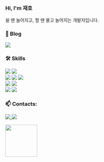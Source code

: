 ### Hi, I'm 재호 

쉴 땐 늘어지고, 할 땐 물고 늘어지는 개발자입니다.

### 🔭 Blog

<a href="https://b8739.github.io/">
  <img src="https://img.shields.io/badge/자기개발자 blog-20232A?style=flat-square&logo=GitBook&logoColor=F05032" />
<a/>


### 🛠 Skills

<div>
<img src="https://img.shields.io/badge/Vue-4FC08D?style=flat-square&logo=vue.js&logoColor=white">
<img src="https://img.shields.io/badge/Vuex-1c2e4a?style=flat-square&logo=vue.js&logoColor=white"> 
</div>
  
<div>
<div>
<img src="https://img.shields.io/badge/HTML-E34F26.svg?&style=flat-square&logo=html5&logoColor=black" />
<img src="https://img.shields.io/badge/CSS-1572B6.svg?&style=flat-square&logo=css3&logoColor=black" />
<img src="https://img.shields.io/badge/Javascript-%23F7DF1E.svg?&style=flat-square&logo=javascript&logoColor=black" />
</div>
<div>
<img src="https://img.shields.io/badge/MySQL-4479A1.svg?&style=flat-square&logo=mysql&logoColor=white" />
<img src="https://img.shields.io/badge/Mongodb-%2347A248.svg?&style=flat-square&logo=mongodb&logoColor=white" />
</div>
<div>

  <img src="https://img.shields.io/badge/Python-3766AB?style=flat-square&logo=Python&logoColor=white"/>
<img src="https://img.shields.io/badge/Flask-%23000000.svg?&style=flat-square&logo=flask&logoColor=white" />
</div>

### 📫 Contacts:

<p>
<a href="mailto:a87380@gmail.com">
  <img src="https://img.shields.io/badge/a87380@gmail.com-20232A?style=flat-square&logo=Gmail&logoColor=EA4335" />
<a/>
<a href="https://github.com/b8739">
  <img src="https://img.shields.io/badge/b8739-20232A?style=flat-square&logo=GitHub&logoColor=FFFFFE" />
<a/>


<div>
<img src="https://velog.velcdn.com/images/a87380/post/67d62384-20ce-4480-842c-233028d23f2b/image.gif" style="height:100px; width:100px;" alt="">
</div>  
